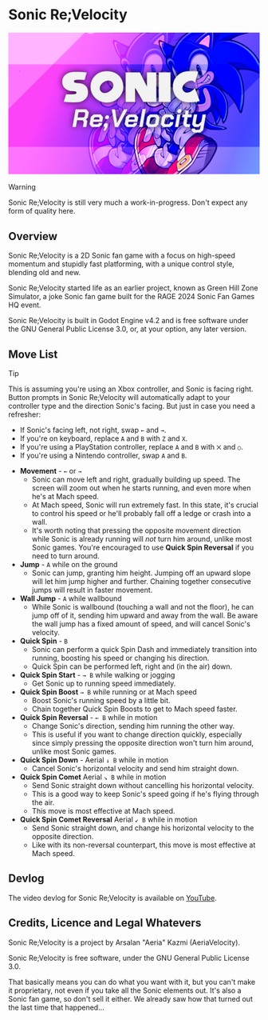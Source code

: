 # Sonic Re;Velocity

![Sonic Re;Velocity](title-screen.png)

> [!WARNING]
> Sonic Re;Velocity is still very much a work-in-progress. Don't expect any
> form of quality here.

## Overview

Sonic Re;Velocity is a 2D Sonic fan game with a focus on high-speed momentum
and stupidly fast platforming, with a unique control style, blending old and
new.

Sonic Re;Velocity started life as an earlier project, known as Green Hill Zone
Simulator, a joke Sonic fan game built for the RAGE 2024 Sonic Fan Games HQ event.

Sonic Re;Velocity is built in Godot Engine v4.2 and is free software under the
GNU General Public License 3.0, or, at your option, any later version.

## Move List

> [!TIP]
> This is assuming you're using an Xbox controller, and Sonic is facing right.
> Button prompts in Sonic Re;Velocity will automatically adapt to your controller type
> and the direction Sonic's facing.
> But just in case you need a refresher:
>
> * If Sonic's facing left, not right, swap `←` and `→`.<br>
> * If you're on keyboard, replace `A` and `B` with `Z` and `X`.<br>
> * If you're using a PlayStation controller, replace `A` and `B` with `⨉` and `○`.<br>
> * If you're using a Nintendo controller, swap `A` and `B`.

* **Movement** - `←` or `→`
  * Sonic can move left and right, gradually building up speed. The screen will
    zoom out when he starts running, and even more when he's at Mach speed.
  * At Mach speed, Sonic will run extremely fast. In this state, it's crucial
    to control his speed or he'll probably fall off a ledge or crash into a
    wall.
  * It's worth noting that pressing the opposite movement direction while Sonic
    is already running will *not* turn him around, unlike most Sonic games.
    You're encouraged to use **Quick Spin Reversal** if you need to turn around.
* **Jump** - `A` while on the ground
  * Sonic can jump, granting him height. Jumping off an upward
    slope will let him jump higher and further. Chaining together consecutive
    jumps will result in faster movement.
* **Wall Jump** - `A` while wallbound
  * While Sonic is wallbound (touching a wall and not the
    floor), he can jump off of it, sending him upward and away from the wall. Be
    aware the wall jump has a fixed amount of speed, and will cancel Sonic's
    velocity.
* **Quick Spin** - `B`
  * Sonic can perform a quick Spin Dash and immediately transition into running,
    boosting his speed or changing his direction.
  * Quick Spin can be performed left, right and (in the air) down.
* **Quick Spin Start** - `→ B` while walking or jogging
  * Get Sonic up to running speed immediately.
* **Quick Spin Boost** `→ B` while running or at Mach speed
  * Boost Sonic's running speed by a little bit.
  * Chain together Quick Spin Boosts to get to Mach speed faster.
* **Quick Spin Reversal** - `← B` while in motion
  * Change Sonic's direction, sending him running the other way.
  * This is useful if you want to change direction quickly, especially
  since simply pressing the opposite direction won't turn him around,
  unlike most Sonic games.
* **Quick Spin Down** - Aerial `↓ B` while in motion
  * Cancel Sonic's horizontal velocity and send him straight down.
* **Quick Spin Comet** Aerial `↘ B` while in motion
  * Send Sonic straight down without cancelling his horizontal velocity.
  * This is a good way to keep Sonic's speed going if he's flying through
    the air.
  * This move is most effective at Mach speed.
* **Quick Spin Comet Reversal** Aerial `↙ B` while in motion
  * Send Sonic straight down, and change his horizontal velocity to the
    opposite direction.
  * Like with its non-reversal counterpart, this move is most effective at
    Mach speed.

## Devlog

The video devlog for Sonic Re;Velocity is available on
[YouTube](https://www.youtube.com/playlist?list=PLBVN9inYeKYy7QS9P7kSf6Gc_aZOokCw9https://www.youtube.com/watch?v=VnZ6H0RmH2A).

## Credits, Licence and Legal Whatevers

Sonic Re;Velocity is a project by Arsalan "Aeria" Kazmi (AeriaVelocity).

Sonic Re;Velocity is free software, under the GNU General Public License 3.0.

That basically means you can do what you want with it, but you can't make it
proprietary, not even if you take all the Sonic elements out. It's also a
Sonic fan game, so don't sell it either. We already saw how that turned out
the last time that happened...
